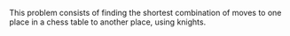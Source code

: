 This problem consists of finding the shortest combination of moves to 
one place in a chess table to another place, using knights.
